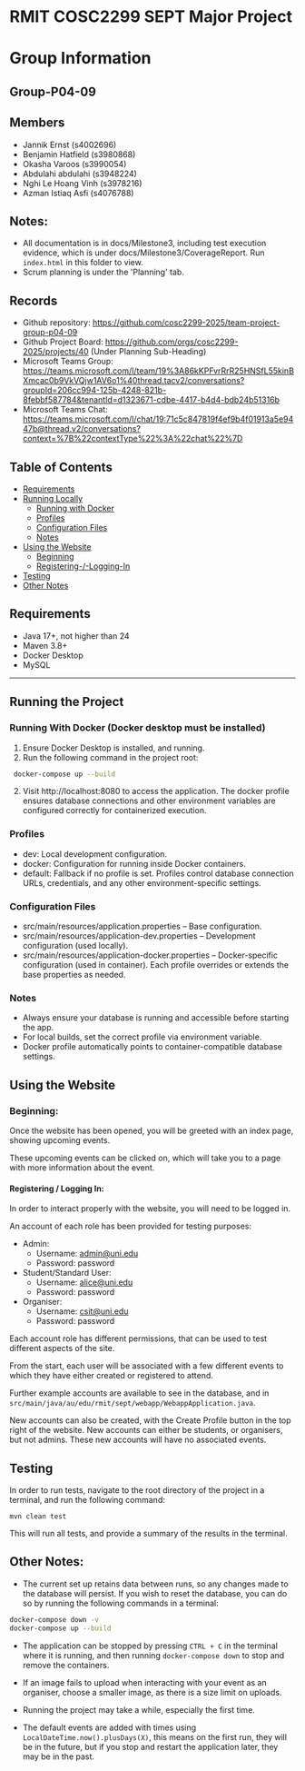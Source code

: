 # RMIT COSC2299 SEPT Major Project

# Group Information

## Group-P04-09

## Members

- Jannik Ernst (s4002696)
- Benjamin Hatfield (s3980868)
- Okasha Varoos (s3990054)
- Abdulahi abdulahi (s3948224)
- Nghi Le Hoang Vinh (s3978216)
- Azman Istiaq Asfi (s4076788)

## Notes:
- All documentation is in docs/Milestone3, including test execution evidence, which is under docs/Milestone3/CoverageReport. Run `index.html` in this folder to view.
- Scrum planning is under the 'Planning' tab.

## Records

- Github repository: https://github.com/cosc2299-2025/team-project-group-p04-09
- Github Project Board: https://github.com/orgs/cosc2299-2025/projects/40 (Under Planning Sub-Heading)
- Microsoft Teams Group: https://teams.microsoft.com/l/team/19%3A86kKPFvrRrR25HNSfL55kinBXmcac0b9VkVQjw1AV6o1%40thread.tacv2/conversations?groupId=206cc994-125b-4248-821b-8febbf587784&tenantId=d1323671-cdbe-4417-b4d4-bdb24b51316b
- Microsoft Teams Chat: https://teams.microsoft.com/l/chat/19:71c5c847819f4ef9b4f01913a5e9447b@thread.v2/conversations?context=%7B%22contextType%22%3A%22chat%22%7D

## Table of Contents

- [Requirements](#requirements)
- [Running Locally](#running-the-project)
    - [Running with Docker](#running-with-docker-docker-desktop-must-be-installed)
    - [Profiles](#profiles)
    - [Configuration Files](#configuration-files)
    - [Notes](#notes-1)
- [Using the Website](#using-the-website)
    - [Beginning](#beginning)
    - [Registering-/-Logging-In](#registering--logging-in)
- [Testing](#testing)
- [Other Notes](#other-notes)

## Requirements

- Java 17+, not higher than 24
- Maven 3.8+
- Docker Desktop
- MySQL

---

## Running the Project

### Running With Docker (Docker desktop must be installed)
1.  Ensure Docker Desktop is installed, and running. 
2. Run the following command in the project root:

```bash
 docker-compose up --build
```

2. Visit http://localhost:8080 to access the application.
   The docker profile ensures database connections and other environment variables are configured correctly for containerized execution.

### Profiles

- dev: Local development configuration.
- docker: Configuration for running inside Docker containers.
- default: Fallback if no profile is set.
  Profiles control database connection URLs, credentials, and any other environment-specific settings.

### Configuration Files

- src/main/resources/application.properties – Base configuration.
- src/main/resources/application-dev.properties – Development configuration (used locally).
- src/main/resources/application-docker.properties – Docker-specific configuration (used in container).
  Each profile overrides or extends the base properties as needed.

### Notes

- Always ensure your database is running and accessible before starting the app.
- For local builds, set the correct profile via environment variable.
- Docker profile automatically points to container-compatible database settings.

## Using the Website

### Beginning:
Once the website has been opened, you will be greeted with an index page, showing upcoming events.

These upcoming events can be clicked on, which will take you to a page with more information about the event.

#### Registering / Logging In:

In order to interact properly with the website, you will need to be logged in.

An account of each role has been provided for testing purposes:

- Admin:
  - Username: admin@uni.edu
  - Password: password
- Student/Standard User:
  - Username: alice@uni.edu
  - Password: password 
- Organiser:
    - Username: csit@uni.edu
    - Password: password

Each account role has different permissions, that can be used to test different aspects of the site.

From the start, each user will be associated with a few different events to which they have either created or registered to attend.

Further example accounts are available to see in the database, and in `src/main/java/au/edu/rmit/sept/webapp/WebappApplication.java`.

New accounts can also be created, with the Create Profile button in the top right of the website. New accounts can either be students, or organisers, but not admins.
These new accounts will have no associated events.

## Testing

In order to run tests, navigate to the root directory of the project in a terminal, and run the following command:

`mvn clean test`

This will run all tests, and provide a summary of the results in the terminal.

## Other Notes:
- The current set up retains data between runs, so any changes made to the database will persist.
If you wish to reset the database, you can do so by running the following commands in a terminal:

```bash
docker-compose down -v
docker-compose up --build
```

- The application can be stopped by pressing `CTRL + C` in the terminal where it is running, and then running `docker-compose down` to stop and remove the containers.

- If an image fails to upload when interacting with your event as an organiser, choose a smaller image, as there is a size limit on uploads.

- Running the project may take a while, especially the first time.

- The default events are added with times using `LocalDateTime.now().plusDays(X)`, this means on the first run, they will be in the future, but if you stop and restart the application later, they may be in the past.